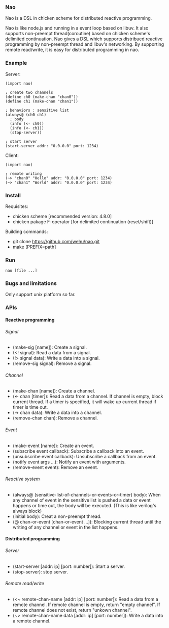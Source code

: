 ### Nao

Nao is a DSL in chicken scheme for distributed reactive programming.

Nao is like node.js and running in a event loop based on libuv. 
It also supports non-preempt thread(coroutine) based on chicken scheme's delimited continuation.
Nao gives a DSL which supports distribued reactive programming by non-preempt thread and libuv's networking.
By supporting remote read/write, it is easy for distributed programming in nao.

### Example

Server:

	(import nao)

	; create two channels
	(define ch0 (make-chan "chan0"))
	(define ch1 (make-chan "chan1"))

	; behaviors : sensitive list
	(always@ (ch0 ch1)
	  ; body
	  (info (<- ch0))
	  (info (<- ch1))
	  (stop-server))

	; start server
	(start-server addr: "0.0.0.0" port: 1234)

Client:

	(import nao)

	; remote writing
	(~> "chan0" "Hello" addr: "0.0.0.0" port: 1234)
	(~> "chan1" "World" addr: "0.0.0.0" port: 1234)

### Install

Requisites:

* chicken scheme [recommended version: 4.8.0]
* chicken pakage F-operator [for delimited continuation (reset/shift)]

Building commands:

* git clone https://github.com/wehu/nao.git
* make [PREFIX=path]

### Run

	nao [file ...]

### Bugs and limitations

Only support unix platform so far.

### APIs

#### Reactive programming

###### Signal

* (make-sig [name]): Create a signal.
* (<! signal): Read a data from a signal.
* (!> signal data): Write a data into a signal.
* (remove-sig signal): Remove a signal.

###### Channel

* (make-chan [name]): Create a channel.
* (<- chan [timer]): Read a data from a channel. If channel is empty, block current thread.
If a timer is specified, it will wake up current thread if timer is time out.
* (-> chan data): Write a data into a channel.
* (remove-chan chan): Remove a channel.

###### Event

* (make-event [name]): Create an event.
* (subscribe event callback): Subscribe a callback into an event.
* (unsubscribe event callback): Unsubscribe a callback from an event.
* (notify event args ...): Notify an event with arguments.
* (remove-event event): Remove an event.

###### Reactive system

* (always@ (sensitive-list-of-channels-or-events-or-timer) body): When any channel of event in the sensitive list is pushed a data or
event happens or time out, the body will be executed. (This is like verilog's always block)
* (initial body): Creat a non-preempt thread.
* (@ chan-or-event [chan-or-event ...]): Blocking current thread until the writing of any channel or event in the list happens.

#### Distributed programming

###### Server

* (start-server [addr: ip] [port: number]): Start a server.
* (stop-server): stop server.

###### Remote read/write

* (<~ remote-chan-name [addr: ip] [port: number]): Read a data from a remote channel. 
If remote channel is empty, return "empty channel". 
If remote channel does not exist, return "unkown channel".
* (~> remote-chan-name data [addr: ip] [port: number]): Write a data into a remote channel.


